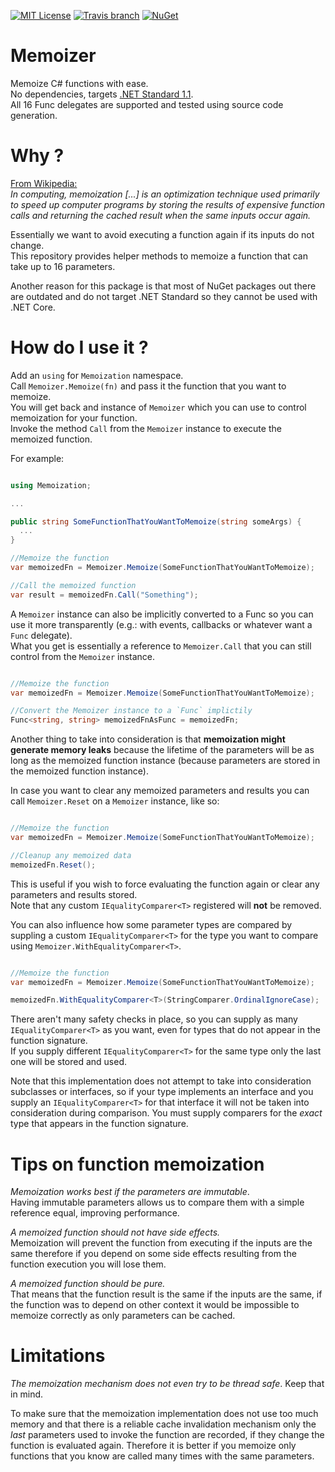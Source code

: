 [![MIT License](https://img.shields.io/github/license/federico-paolillo/memoize.svg?style=flat-square)](https://github.com/federico-paolillo/memoize/blob/master/LICENSE)
[![Travis branch](https://img.shields.io/travis/federico-paolillo/memoize/master.svg?style=flat-square)](https://travis-ci.org/federico-paolillo/memoize)
[![NuGet](https://img.shields.io/nuget/v/FP.Memoization.svg?style=flat-square)](https://www.nuget.org/packages/FP.Memoization/)

# Memoizer

Memoize C# functions with ease.  
No dependencies, targets [.NET Standard 1.1](https://github.com/dotnet/standard/blob/master/docs/versions/netstandard1.1.md).  
All 16 Func delegates are supported and tested using source code generation.

# Why ?

[From Wikipedia:](https://en.wikipedia.org/wiki/Memoization)  
_In computing, memoization [...] is an optimization technique used primarily to speed up computer programs by storing the results of expensive function calls and returning the cached result when the same inputs occur again._

Essentially we want to avoid executing a function again if its inputs do not change.  
This repository provides helper methods to memoize a function that can take up to 16 parameters.

Another reason for this package is that most of NuGet packages out there are outdated and do not target .NET Standard so they cannot be used with .NET Core.  

# How do I use it ?

Add an `using` for `Memoization` namespace.  
Call `Memoizer.Memoize(fn)` and pass it the function that you want to memoize.  
You will get back and instance of `Memoizer` which you can use to control memoization for your function.  
Invoke the method `Call` from the `Memoizer` instance to execute the memoized function.  

For example:  

```csharp

using Memoization;

...

public string SomeFunctionThatYouWantToMemoize(string someArgs) {
  ...
}

//Memoize the function
var memoizedFn = Memoizer.Memoize(SomeFunctionThatYouWantToMemoize);

//Call the memoized function
var result = memoizedFn.Call("Something");

```

A `Memoizer` instance can also be implicitly converted to a Func so you can use it more transparently (e.g.: with events, callbacks or whatever want a `Func` delegate).  
What you get is essentially a reference to `Memoizer.Call` that you can still control from the `Memoizer` instance.  

```csharp

//Memoize the function
var memoizedFn = Memoizer.Memoize(SomeFunctionThatYouWantToMemoize);

//Convert the Memoizer instance to a `Func` implictily
Func<string, string> memoizedFnAsFunc = memoizedFn;

```

Another thing to take into consideration is that **memoization might generate memory leaks** because the lifetime of the parameters will be as long as the memoized function instance (because parameters are stored in the memoized function instance).  

In case you want to clear any memoized parameters and results you can call `Memoizer.Reset` on a `Memoizer` instance, like so:  

```csharp

//Memoize the function
var memoizedFn = Memoizer.Memoize(SomeFunctionThatYouWantToMemoize);

//Cleanup any memoized data
memoizedFn.Reset();

```

This is useful if you wish to force evaluating the function again or clear any parameters and results stored.  
Note that any custom `IEqualityComparer<T>` registered will **not** be removed.

You can also influence how some parameter types are compared by suppling a custom `IEqualityComparer<T>` for the type you want to compare using `Memoizer.WithEqualityComparer<T>`.  

```csharp

//Memoize the function
var memoizedFn = Memoizer.Memoize(SomeFunctionThatYouWantToMemoize);

memoizedFn.WithEqualityComparer<T>(StringComparer.OrdinalIgnoreCase);

```

There aren't many safety checks in place, so you can supply as many `IEqualityComparer<T>` as you want, even for types that do not appear in the function signature.  
If you supply different `IEqualityComparer<T>` for the same type only the last one will be stored and used.  

Note that this implementation does not attempt to take into consideration subclasses or interfaces, so if your type implements an interface and you supply an `IEqualityComparer<T>` for that interface it will not be taken into consideration during comparison. You must supply comparers for the _exact_ type that appears in the function signature.    

# Tips on function memoization

_Memoization works best if the parameters are immutable_.  
Having immutable parameters allows us to compare them with a simple reference equal, improving performance.

_A memoized function should not have side effects._  
Memoization will prevent the function from executing if the inputs are the same therefore if you depend on some side effects resulting from the function execution you will lose them.  

_A memoized function should be pure._  
That means that the function result is the same if the inputs are the same, if the function was to depend on other context it would be impossible to memoize correctly as only parameters can be cached. 

# Limitations

_The memoization mechanism does not even try to be thread safe_. Keep that in mind.  

To make sure that the memoization implementation does not use too much memory and that there is a reliable cache invalidation mechanism only the _last_ parameters used to invoke the function are recorded, if they change the function is evaluated again. Therefore it is better if you memoize only functions that you know are called many times with the same parameters.  
